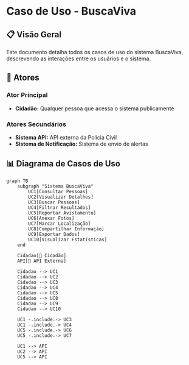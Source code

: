 # Caso de Uso - BuscaViva

## 📋 Visão Geral

Este documento detalha todos os casos de uso do sistema BuscaViva, descrevendo as interações entre os usuários e o sistema.

## 👥 Atores

### Ator Principal
- **Cidadão:** Qualquer pessoa que acessa o sistema publicamente

### Atores Secundários
- **Sistema API:** API externa da Polícia Civil
- **Sistema de Notificação:** Sistema de envio de alertas

## 📊 Diagrama de Casos de Uso

```mermaid
graph TB
    subgraph "Sistema BuscaViva"
        UC1[Consultar Pessoas]
        UC2[Visualizar Detalhes]
        UC3[Buscar Pessoas]
        UC4[Filtrar Resultados]
        UC5[Reportar Avistamento]
        UC6[Anexar Fotos]
        UC7[Marcar Localização]
        UC8[Compartilhar Informação]
        UC9[Exportar Dados]
        UC10[Visualizar Estatísticas]
    end
    
    Cidadao[👤 Cidadão]
    API[🔌 API Externa]
    
    Cidadao --> UC1
    Cidadao --> UC2
    Cidadao --> UC3
    Cidadao --> UC4
    Cidadao --> UC5
    Cidadao --> UC8
    Cidadao --> UC9
    Cidadao --> UC10
    
    UC1 -.include.-> UC3
    UC1 -.include.-> UC4
    UC5 -.include.-> UC6
    UC5 -.include.-> UC7
    
    UC1 --> API
    UC2 --> API
    UC5 --> API
```
